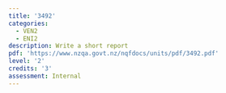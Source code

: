 ```yaml
---
title: '3492'
categories:
  - VEN2
  - ENI2
description: Write a short report
pdf: 'https://www.nzqa.govt.nz/nqfdocs/units/pdf/3492.pdf'
level: '2'
credits: '3'
assessment: Internal
---
```


